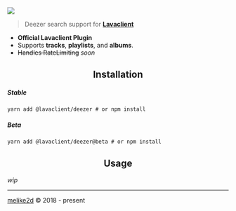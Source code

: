 <img src="https://i.imgur.com/LvsojLc.png" align="center">

> Deezer search support for [**Lavaclient**](https://lavaclient.js.org)

- **Official Lavaclient Plugin**
- Supports **tracks**, **playlists**, and **albums**.
- ~~Handles RateLimiting~~ _soon_

<h2 align="center">Installation</h2>

##### Stable

```shell
yarn add @lavaclient/deezer # or npm install
```

##### Beta

```shell
yarn add @lavaclient/deezer@beta # or npm install
```

<h2 align="center">Usage</h2>

_wip_

---

[melike2d](https://dimensional.fun) &copy; 2018 - present
